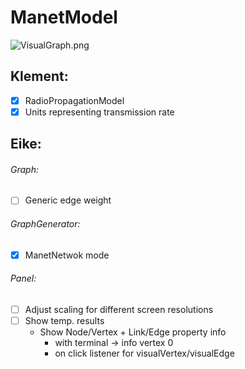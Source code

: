 # ManetModel

![VisualGraph.png](https://github.com/eikeviehmann/ManetModel/blob/master/VisualGraph.png?raw=true)

## Klement:
- [x] RadioPropagationModel 
- [x] Units representing transmission rate
 
## Eike: 

###### Graph:
- [ ] Generic edge weight

###### GraphGenerator:
- [x] ManetNetwok mode

###### Panel:
- [ ] Adjust scaling for different screen resolutions
- [ ] Show temp. results 
  - Show Node/Vertex + Link/Edge property info 
    - with terminal -> info vertex 0
    - on click listener for visualVertex/visualEdge


